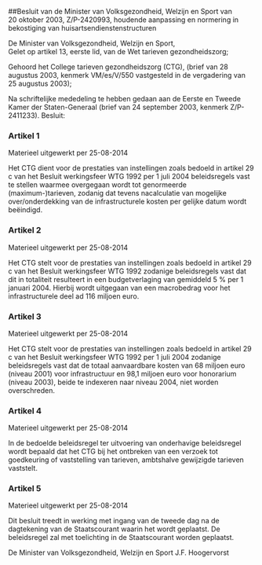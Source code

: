 <meta http-equiv='Content-Type' content='text/html; charset=utf-8' />

##Besluit van de Minister van Volksgezondheid, Welzijn en Sport van 20 oktober 2003, Z/P-2420993, houdende aanpassing en normering in bekostiging van huisartsendienstenstructuren

De Minister van Volksgezondheid, Welzijn en Sport,   
Gelet op artikel 13, eerste lid, van de Wet tarieven gezondheidszorg;

Gehoord het College tarieven gezondheidszorg (CTG), (brief van 28 augustus 2003, kenmerk VM/es/V/550 vastgesteld in de vergadering van 25 augustus 2003);

Na schriftelijke mededeling te hebben gedaan aan de Eerste en Tweede Kamer der Staten-Generaal (brief van 24 september 2003, kenmerk Z/P- 2411233). 
Besluit:    

### Artikel  1  
Materieel uitgewerkt per 25-08-2014 

Het CTG dient voor de prestaties van instellingen zoals bedoeld in artikel 29 c van het Besluit werkingsfeer WTG 1992 per 1 juli 2004 beleidsregels vast te stellen waarmee overgegaan wordt tot genormeerde (maximum-)tarieven, zodanig dat tevens nacalculatie van mogelijke over/onderdekking van de infrastructurele kosten per gelijke datum wordt beëindigd. 

### Artikel  2  
Materieel uitgewerkt per 25-08-2014 

Het CTG stelt voor de prestaties van instellingen zoals bedoeld in artikel 29 c van het Besluit werkingsfeer WTG 1992 zodanige beleidsregels vast dat dit in totaliteit resulteert in een budgetverlaging van gemiddeld 5 % per 1 januari 2004. Hierbij wordt uitgegaan van een macrobedrag voor het infrastructurele deel ad 116 miljoen euro. 

### Artikel  3  
Materieel uitgewerkt per 25-08-2014 

Het CTG stelt voor de prestaties van instellingen zoals bedoeld in artikel 29 c van het Besluit werkingsfeer WTG 1992 per 1 juli 2004 zodanige beleidsregels vast dat de totaal aanvaardbare kosten van 68 miljoen euro (niveau 2001) voor infrastructuur en 98,1 miljoen euro voor honorarium (niveau 2003), beide te indexeren naar niveau 2004, niet worden overschreden. 

### Artikel  4  
Materieel uitgewerkt per 25-08-2014 

In de bedoelde beleidsregel ter uitvoering van onderhavige beleidsregel wordt bepaald dat het CTG bij het ontbreken van een verzoek tot goedkeuring of vaststelling van tarieven, ambtshalve gewijzigde tarieven vaststelt. 

### Artikel  5  
Materieel uitgewerkt per 25-08-2014 

Dit besluit treedt in werking met ingang van de tweede dag na de dagtekening van de Staatscourant waarin het wordt geplaatst. 
De beleidsregel zal met toelichting in de Staatscourant worden geplaatst.   

De 
Minister van Volksgezondheid, Welzijn en Sport 
J.F.  Hoogervorst      
